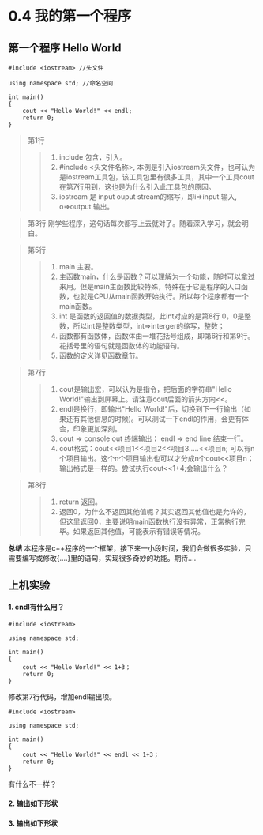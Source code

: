 # 0.4 我的第一个程序

## 第一个程序 Hello World

```c++{.line-numbers}
#include <iostream> //头文件

using namespace std; //命名空间

int main() 
{ 
    cout << "Hello World!" << endl;
    return 0;
}
```
> 第1行
>> 1. include 包含，引入。
>> 2. #include <头文件名称>, 本例是引入iostream头文件，也可认为是iostream工具包，该工具包里有很多工具，其中一个工具cout在第7行用到，这也是为什么引入此工具包的原因。
>> 3. iostream 是 input ouput stream的缩写，即i=>input 输入, o=>output 输出。

> 第3行 刚学些程序，这句话每次都写上去就对了。随着深入学习，就会明白。

>第5行
>> 1. main 主要。
>> 2. 主函数main，什么是函数？可以理解为一个功能，随时可以拿过来用。但是main主函数比较特殊，特殊在于它是程序的入口函数，也就是CPU从main函数开始执行。所以每个程序都有一个main函数。
>> 3. int 是函数的返回值的数据类型，此int对应的是第8行 0，0是整数，所以int是整数类型，int=>interger的缩写，整数；
>> 4. 函数都有函数体，函数体由一堆花括号组成，即第6行和第9行。
花括号里的语句就是函数体的功能语句。
>> 5. 函数的定义详见函数章节。

>第7行
>> 1. cout是输出宏，可以认为是指令，把后面的字符串"Hello World!"输出到屏幕上。请注意cout后面的箭头方向<<。
>> 2. endl是换行，即输出"Hello World!"后，切换到下一行输出（如果还有其他信息的时候)。可以测试一下endl的作用，会更有体会，印象更加深刻。
>> 3. cout => console out 终端输出； endl => end line 结束一行。
>> 4. cout格式：cout<<项目1<<项目2<<项目3.....<<项目n; 可以有n个项目输出。这个n个项目输出也可以才分成n个cout<<项目n；输出格式是一样的。尝试执行cout<<1+4;会输出什么？

>第8行
>> 1. return 返回。
>> 2. 返回0，为什么不返回其他值呢？其实返回其他值也是允许的，但这里返回0，主要说明main函数执行没有异常，正常执行完毕。如果返回其他值，可能表示有错误等情况。

**总结**
本程序是c++程序的一个框架，接下来一小段时间，我们会做很多实验，只需要编写或修改{....}里的语句，实现很多奇妙的功能。期待....

## 上机实验

#### 1. endl有什么用？

```c++{.line-numbers highlight=[7]}
#include <iostream> 

using namespace std;

int main() 
{ 
    cout << "Hello World!" << 1+3；
    return 0;
}
```

修改第7行代码，增加endl输出项。
```c++{.line-numbers highlight=[7] }
#include <iostream> 

using namespace std;

int main() 
{ 
    cout << "Hello World!" << endl << 1+3；
    return 0;
}
```
有什么不一样？

#### 2. 输出如下形状


#### 3. 输出如下形状

